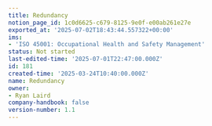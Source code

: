 ```yaml
---
title: Redundancy
notion_page_id: 1c0d6625-c679-8125-9e0f-e00ab261e27e
exported_at: '2025-07-02T18:43:44.557322+00:00'
ims:
- 'ISO 45001: Occupational Health and Safety Management'
status: Not started
last-edited-time: '2025-07-01T22:47:00.000Z'
id: 181
created-time: '2025-03-24T10:40:00.000Z'
name: Redundancy
owner:
- Ryan Laird
company-handbook: false
version-number: 1.1
---
```


<!-- Unsupported block type: unsupported -->